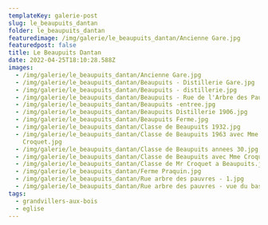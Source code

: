 ```yaml
---
templateKey: galerie-post
slug: le_beaupuits_dantan
folder: le_beaupuits_dantan
featuredimage: /img/galerie/le_beaupuits_dantan/Ancienne Gare.jpg
featuredpost: false
title: Le Beaupuits Dantan
date: 2022-04-25T18:10:28.588Z
images:
  - /img/galerie/le_beaupuits_dantan/Ancienne Gare.jpg
  - /img/galerie/le_beaupuits_dantan/Beaupuits - Distillerie Gare.jpg
  - /img/galerie/le_beaupuits_dantan/Beaupuits - distillerie.jpg
  - /img/galerie/le_beaupuits_dantan/Beaupuits - Rue de l'Arbre des Pauvres.jpg
  - /img/galerie/le_beaupuits_dantan/Beaupuits -entree.jpg
  - /img/galerie/le_beaupuits_dantan/Beaupuits Distillerie 1906.jpg
  - /img/galerie/le_beaupuits_dantan/Beaupuits Ferme.jpg
  - /img/galerie/le_beaupuits_dantan/Classe de Beaupuits 1932.jpg
  - /img/galerie/le_beaupuits_dantan/Classe de Beaupuits 1963 avec Mme
    Croquet.jpg
  - /img/galerie/le_beaupuits_dantan/Classe de Beaupuits annees 30.jpg
  - /img/galerie/le_beaupuits_dantan/Classe de Beaupuits avec Mme Croquet.jpg
  - /img/galerie/le_beaupuits_dantan/Classe de Mr Croquet a Beaupuits.jpg
  - /img/galerie/le_beaupuits_dantan/Ferme Praquin.jpg
  - /img/galerie/le_beaupuits_dantan/Rue arbre des pauvres - 1.jpg
  - /img/galerie/le_beaupuits_dantan/Rue arbre des pauvres - vue du bas.jpg
tags:
  - grandvillers-aux-bois
  - eglise
---
```

